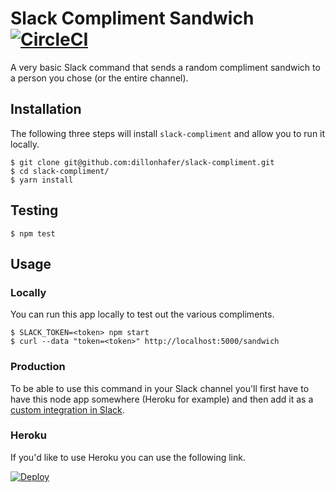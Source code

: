 # Slack Compliment Sandwich [![CircleCI](https://circleci.com/gh/dillonhafer/slack-compliment/tree/master.svg?style=svg)](https://circleci.com/gh/dillonhafer/slack-compliment/tree/master)

A very basic Slack command that sends a random compliment sandwich to a person you chose
(or the entire channel).

## Installation

The following three steps will install `slack-compliment` and allow you to run
it locally.

```
$ git clone git@github.com:dillonhafer/slack-compliment.git
$ cd slack-compliment/
$ yarn install
```

## Testing

```
$ npm test
```

## Usage

### Locally

You can run this app locally to test out the various compliments.

```
$ SLACK_TOKEN=<token> npm start
$ curl --data "token=<token>" http://localhost:5000/sandwich
```

### Production

To be able to use this command in your Slack channel you'll first have to have
this node app somewhere (Heroku for example) and then add it as a [custom
integration in Slack](https://api.slack.com/slash-commands).

### Heroku

If you'd like to use Heroku you can use the following link.

[![Deploy](https://www.herokucdn.com/deploy/button.svg)](https://heroku.com/deploy?template=https://github.com/dillonhafer/slack-compliment/tree/master)
